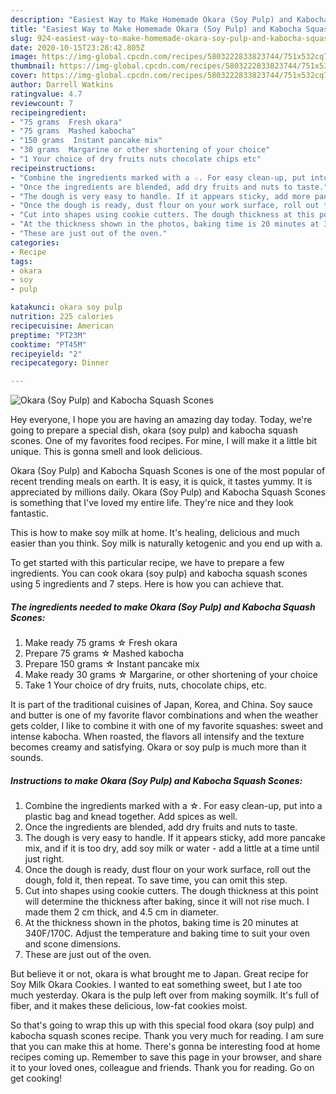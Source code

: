 ```yaml
---
description: "Easiest Way to Make Homemade Okara (Soy Pulp) and Kabocha Squash Scones"
title: "Easiest Way to Make Homemade Okara (Soy Pulp) and Kabocha Squash Scones"
slug: 924-easiest-way-to-make-homemade-okara-soy-pulp-and-kabocha-squash-scones
date: 2020-10-15T23:28:42.805Z
image: https://img-global.cpcdn.com/recipes/5803222833823744/751x532cq70/okara-soy-pulp-and-kabocha-squash-scones-recipe-main-photo.jpg
thumbnail: https://img-global.cpcdn.com/recipes/5803222833823744/751x532cq70/okara-soy-pulp-and-kabocha-squash-scones-recipe-main-photo.jpg
cover: https://img-global.cpcdn.com/recipes/5803222833823744/751x532cq70/okara-soy-pulp-and-kabocha-squash-scones-recipe-main-photo.jpg
author: Darrell Watkins
ratingvalue: 4.7
reviewcount: 7
recipeingredient:
- "75 grams  Fresh okara"
- "75 grams  Mashed kabocha"
- "150 grams  Instant pancake mix"
- "30 grams  Margarine or other shortening of your choice"
- "1 Your choice of dry fruits nuts chocolate chips etc"
recipeinstructions:
- "Combine the ingredients marked with a ☆. For easy clean-up, put into a plastic bag and knead together. Add spices as well."
- "Once the ingredients are blended, add dry fruits and nuts to taste."
- "The dough is very easy to handle. If it appears sticky, add more pancake mix, and if it is too dry, add soy milk or water - add a little at a time until just right."
- "Once the dough is ready, dust flour on your work surface, roll out the dough, fold it, then repeat. To save time, you can omit this step."
- "Cut into shapes using cookie cutters. The dough thickness at this point will determine the thickness after baking, since it will not rise much. I made them 2 cm thick, and  4.5 cm in diameter."
- "At the thickness shown in the photos, baking time is 20 minutes at 340F/170C. Adjust the temperature and baking time to suit your oven and scone dimensions."
- "These are just out of the oven."
categories:
- Recipe
tags:
- okara
- soy
- pulp

katakunci: okara soy pulp 
nutrition: 225 calories
recipecuisine: American
preptime: "PT23M"
cooktime: "PT45M"
recipeyield: "2"
recipecategory: Dinner

---
```



![Okara (Soy Pulp) and Kabocha Squash Scones](https://img-global.cpcdn.com/recipes/5803222833823744/751x532cq70/okara-soy-pulp-and-kabocha-squash-scones-recipe-main-photo.jpg)

Hey everyone, I hope you are having an amazing day today. Today, we're going to prepare a special dish, okara (soy pulp) and kabocha squash scones. One of my favorites food recipes. For mine, I will make it a little bit unique. This is gonna smell and look delicious.

Okara (Soy Pulp) and Kabocha Squash Scones is one of the most popular of recent trending meals on earth. It is easy, it is quick, it tastes yummy. It is appreciated by millions daily. Okara (Soy Pulp) and Kabocha Squash Scones is something that I've loved my entire life. They're nice and they look fantastic.

This is how to make soy milk at home. It&#39;s healing, delicious and much easier than you think. Soy milk is naturally ketogenic and you end up with a.


To get started with this particular recipe, we have to prepare a few ingredients. You can cook okara (soy pulp) and kabocha squash scones using 5 ingredients and 7 steps. Here is how you can achieve that.

<!--inarticleads1-->

##### The ingredients needed to make Okara (Soy Pulp) and Kabocha Squash Scones:

1. Make ready 75 grams ☆ Fresh okara
1. Prepare 75 grams ☆ Mashed kabocha
1. Prepare 150 grams ☆ Instant pancake mix
1. Make ready 30 grams ☆ Margarine, or other shortening of your choice
1. Take 1 Your choice of dry fruits, nuts, chocolate chips, etc.


It is part of the traditional cuisines of Japan, Korea, and China. Soy sauce and butter is one of my favorite flavor combinations and when the weather gets colder, I like to combine it with one of my favorite squashes: sweet and intense kabocha. When roasted, the flavors all intensify and the texture becomes creamy and satisfying. Okara or soy pulp is much more than it sounds. 

<!--inarticleads2-->

##### Instructions to make Okara (Soy Pulp) and Kabocha Squash Scones:

1. Combine the ingredients marked with a ☆. For easy clean-up, put into a plastic bag and knead together. Add spices as well.
1. Once the ingredients are blended, add dry fruits and nuts to taste.
1. The dough is very easy to handle. If it appears sticky, add more pancake mix, and if it is too dry, add soy milk or water - add a little at a time until just right.
1. Once the dough is ready, dust flour on your work surface, roll out the dough, fold it, then repeat. To save time, you can omit this step.
1. Cut into shapes using cookie cutters. The dough thickness at this point will determine the thickness after baking, since it will not rise much. I made them 2 cm thick, and  4.5 cm in diameter.
1. At the thickness shown in the photos, baking time is 20 minutes at 340F/170C. Adjust the temperature and baking time to suit your oven and scone dimensions.
1. These are just out of the oven.


But believe it or not, okara is what brought me to Japan. Great recipe for Soy Milk Okara Cookies. I wanted to eat something sweet, but I ate too much yesterday. Okara is the pulp left over from making soymilk. It&#39;s full of fiber, and it makes these delicious, low-fat cookies moist. 

So that's going to wrap this up with this special food okara (soy pulp) and kabocha squash scones recipe. Thank you very much for reading. I am sure that you can make this at home. There's gonna be interesting food at home recipes coming up. Remember to save this page in your browser, and share it to your loved ones, colleague and friends. Thank you for reading. Go on get cooking!
